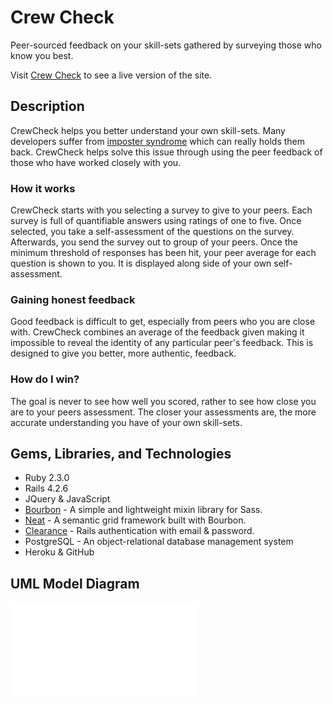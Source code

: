 
# Crew Check
Peer-sourced feedback on your skill-sets gathered by surveying those who know you best.

Visit [Crew Check](https://limitless-temple-49298.herokuapp.com) to see a live version of the site.


## Description
CrewCheck helps you better understand your own skill-sets. Many developers suffer from [imposter syndrome](https://en.wikipedia.org/wiki/Impostor_syndrome) which can really holds them back. CrewCheck helps solve this issue through using the peer feedback of those who have worked closely with you. 

### How it works
CrewCheck starts with you selecting a survey to give to your peers. Each survey is full of quantifiable answers using ratings of one to five. Once selected, you take a self-assessment of the questions on the survey. Afterwards, you send the survey out to group of your peers. Once the minimum threshold of responses has been hit, your peer average for each question is shown to you. It is displayed along side of your own self-assessment.

### Gaining honest feedback
Good feedback is difficult to get, especially from peers who you are close with. CrewCheck combines an average of the feedback given making it impossible to reveal the identity of any particular peer's feedback. This is designed to give you better, more authentic, feedback.

### How do I win?
The goal is never to see how well you scored, rather to see how close you are to your peers assessment. The closer your assessments are, the more accurate understanding you have of your own skill-sets.


## Gems, Libraries, and Technologies
* Ruby 2.3.0
* Rails 4.2.6
* JQuery & JavaScript
* [Bourbon](https://github.com/thoughtbot/bourbon) - A simple and lightweight mixin library for Sass.
* [Neat](https://github.com/thoughtbot/neat) - A semantic grid framework built with Bourbon.
* [Clearance](https://github.com/thoughtbot/clearance) - Rails authentication with email & password.
* PostgreSQL - An object-relational database management system
* Heroku & GitHub


## UML Model Diagram
![](./erd.pdf)
